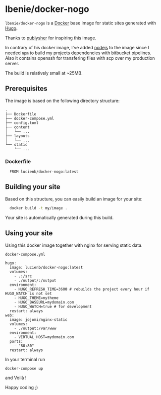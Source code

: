# lbenie/docker-nogo

`lbenie/docker-nogo` is a [Docker](https://www.docker.io) base image for static sites generated with [Hugo](http://gohugo.io).

Thanks to [publysher](https://github.com/publysher) for inspiring this image.

In contrary of his docker image, I've added [nodejs](https://nodejs.org/) to the image since I needed `npm` to build my projects dependencies with bitbucket pipelines.
Also it contains openssh for transfering files with scp over my production server.

The build is relatively small at ~25MB.

## Prerequisites

The image is based on the following directory structure:
```
.
├── Dockerfile
├── docker-compose.yml
├── config.toml
├── content
│   └── ...
├── layouts
│   └── ...
└── static
    └── ...
```
### Dockerfile

```Docker
  FROM lucienb/docker-nogo:latest
```

## Building your site

Based on this structure, you can easily build an image for your site:
```sh
  docker build -t my/image .
```
Your site is automatically generated during this build. 

## Using your site

Using this docker image together with nginx for serving static data.

`docker-compose.yml`
```Docker
hugo:
  image: lucienb/docker-nogo:latest
  volumes:
    - .:/src
    - ./output/:/output
  environment:
    - HUGO_REFRESH_TIME=3600 # rebuilds the project every hour if HUGO_WATCH is not set
    - HUGO_THEME=mytheme
    - HUGO_BASEURL=mydomain.com
    - HUGO_WATCH=true # for development
  restart: always
web:
  image: jojomi/nginx-static
  volumes:
    - ./output:/var/www
  environment:
    - VIRTUAL_HOST=mydomain.com
  ports:
    - "80:80"
  restart: always
```

In your terminal run
```sh
docker-compose up
```

and Voilà !

Happy coding ;)
